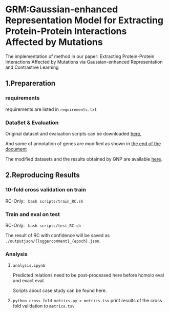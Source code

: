 <!-- English | [简体中文](./README.zh.md) -->
# GRM:Gaussian-enhanced Representation Model for Extracting Protein-Protein Interactions Affected by Mutations 
The implementation of method in our paper:
Extracting Protein-Protein Interactions Affected by Mutations via Gaussian-enhanced Representation and Contrastive Learning
## 1.Prepareration
### requirements
requirements are listed in `requirements.txt`
### DataSet & Evaluation
  Original dataset and evaluation scripts can be downloaded [here][bc6pm],

  And some of annotation of genes are modified as shown in <a href="#modi">the end of the document</a> 
  
  The modified datasets and the results obtained by GNP are available [here][dataset_googledrive].

## 2.Reproducing Results
### 10-fold cross validation on train
RC-Only: ` bash scripts/train_RC.sh`


### Train and eval on test
RC-Only: ` bash scripts/test_RC.sh`


The result of RC with confidence will be saved as `./outputjson/{loggercomment}_{epoch}.json`.

### Analysis
1. `analysis.ipynb`
   
    Predicted relations need to be post-processed here before homolo eval and exact eval.

    Scripts about case study can be found here. 
2. `python cross_fold_metrics.py > metrics.tsv`
    print results of the cross fold validation to `metrics.tsv`


[bc6pm]: https://github.com/ncbi-nlp/BC6PM 
[dataset_googledrive]: https://drive.google.com/file/d/17MCutWfCWA2rKpPnFp6gEJATdh-IYkZX/view?usp=sharing 
[workshop]: https://biocreative.bioinformatics.udel.edu/resources/publications/bcvi-proceedings/
[eutil]: https://pypi.org/project/eutils/
[biobert]: https://github.com/dmis-lab/biobert
[bertviz]: https://github.com/jessevig/bertviz

